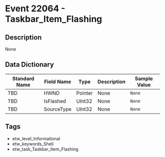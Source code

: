 # Event 22064 - Taskbar_Item_Flashing

## Description
None

## Data Dictionary
|Standard Name|Field Name|Type|Description|Sample Value|
|---|---|---|---|---|
|TBD|HWND|Pointer|None|`None`|
|TBD|IsFlashed|UInt32|None|`None`|
|TBD|SourceType|UInt32|None|`None`|

## Tags
* etw_level_Informational
* etw_keywords_Shell
* etw_task_Taskbar_Item_Flashing